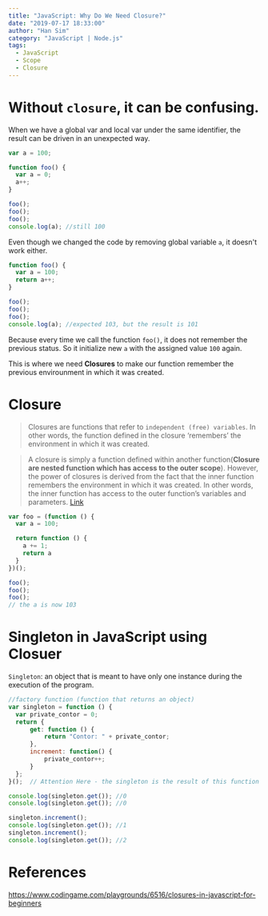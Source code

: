 ```yaml
---
title: "JavaScript: Why Do We Need Closure?"
date: "2019-07-17 18:33:00"
author: "Han Sim"
category: "JavaScript | Node.js"
tags:
  - JavaScript
  - Scope
  - Closure
---
```


# Without `closure`, it can be confusing.

When we have a global var and local var under the same identifier, the result can be driven in an unexpected way.

```JavaScript
var a = 100;

function foo() {
  var a = 0;
  a++;
}

foo();
foo();
foo();
console.log(a); //still 100
```

Even though we changed the code by removing global variable `a`, it doesn't work either.

```JavaScript
function foo() {
  var a = 100;
  return a++;
}

foo();
foo();
foo();
console.log(a); //expected 103, but the result is 101
```

Because every time we call the function `foo()`, it does not remember the previous status. So it initialize new `a` with the assigned value `100` again.

This is where we need **Closures** to make our function remember the previous envirounment in which it was created.

# Closure

> Closures are functions that refer to `independent (free) variables`. In other words, the function defined in the closure ‘remembers’ the environment in which it was created.

> A closure is simply a function defined within another function(**Closure are nested function which has access to the outer scope**). However, the power of closures is derived from the fact that the inner function remembers the environment in which it was created. In other words, the inner function has access to the outer function’s variables and parameters. [Link](https://medium.com/@dis_is_patrick/practical-uses-for-closures-c65640ae7304)

```JavaScript
var foo = (function () {
  var a = 100;

  return function () {
    a += 1;
    return a
  }
})();

foo();
foo();
foo();
// the a is now 103
```

# Singleton in JavaScript using Closuer

`Singleton`: an object that is meant to have only one instance during the execution of the program.

```JavaScript
//factory function (function that returns an object)
var singleton = function () {
  var private_contor = 0;
  return {
      get: function () {
          return "Contor: " + private_contor;
      },
      increment: function() {
          private_contor++;
      }
  };
}();  // Attention Here - the singleton is the result of this function's call

console.log(singleton.get()); //0
console.log(singleton.get()); //0

singleton.increment(); 
console.log(singleton.get()); //1
singleton.increment(); 
console.log(singleton.get()); //2
```

# References

https://www.codingame.com/playgrounds/6516/closures-in-javascript-for-beginners